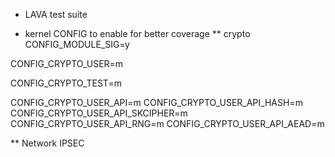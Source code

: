 * LAVA test suite

* kernel CONFIG to enable for better coverage
** crypto
CONFIG_MODULE_SIG=y

CONFIG_CRYPTO_USER=m

CONFIG_CRYPTO_TEST=m

CONFIG_CRYPTO_USER_API=m
CONFIG_CRYPTO_USER_API_HASH=m
CONFIG_CRYPTO_USER_API_SKCIPHER=m
CONFIG_CRYPTO_USER_API_RNG=m
CONFIG_CRYPTO_USER_API_AEAD=m


** Network
IPSEC
